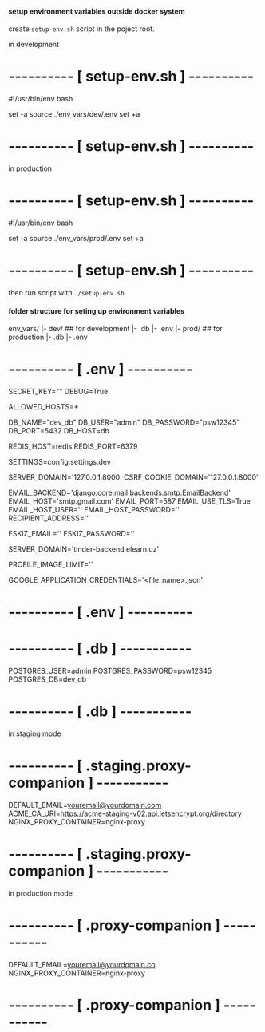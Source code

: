 ####  setup environment variables outside docker system

create `setup-env.sh` script in the poject root.

in development
# ---------- [ setup-env.sh ] ----------
#!/usr/bin/env bash

set -a
source ./env_vars/dev/.env
set +a
# ---------- [ setup-env.sh ] ----------

in production
# ---------- [ setup-env.sh ] ----------
#!/usr/bin/env bash

set -a
source ./env_vars/prod/.env
set +a
# ---------- [ setup-env.sh ] ----------

then run script with `./setup-env.sh`


#### folder structure for seting up environment variables

env_vars/
    |- dev/  ## for development
        |- .db
        |- .env
    |- prod/ ## for production
        |- .db
        |- .env


# ---------- [ .env ] ----------
SECRET_KEY=""
DEBUG=True

ALLOWED_HOSTS=*

DB_NAME="dev_db"
DB_USER="admin"
DB_PASSWORD="psw12345"
DB_PORT=5432
DB_HOST=db

REDIS_HOST=redis
REDIS_PORT=6379

SETTINGS=config.settings.dev

SERVER_DOMAIN='127.0.0.1:8000'
CSRF_COOKIE_DOMAIN='127.0.0.1:8000'

EMAIL_BACKEND='django.core.mail.backends.smtp.EmailBackend'
EMAIL_HOST='smtp.gmail.com'
EMAIL_PORT=587
EMAIL_USE_TLS=True
EMAIL_HOST_USER=''
EMAIL_HOST_PASSWORD=''
RECIPIENT_ADDRESS=''

ESKIZ_EMAIL=''
ESKIZ_PASSWORD=''

SERVER_DOMAIN='tinder-backend.elearn.uz'

PROFILE_IMAGE_LIMIT=''

GOOGLE_APPLICATION_CREDENTIALS='<file_name>.json'
# ---------- [ .env ] ----------


# ---------- [ .db ] -----------
POSTGRES_USER=admin
POSTGRES_PASSWORD=psw12345
POSTGRES_DB=dev_db
# ---------- [ .db ] -----------


in staging mode
# ---------- [ .staging.proxy-companion ] -----------
DEFAULT_EMAIL=youremail@yourdomain.com
ACME_CA_URI=https://acme-staging-v02.api.letsencrypt.org/directory
NGINX_PROXY_CONTAINER=nginx-proxy
# ---------- [ .staging.proxy-companion ] -----------


in production mode
# ---------- [ .proxy-companion ] -----------
DEFAULT_EMAIL=youremail@yourdomain.co
NGINX_PROXY_CONTAINER=nginx-proxy
# ---------- [ .proxy-companion ] -----------